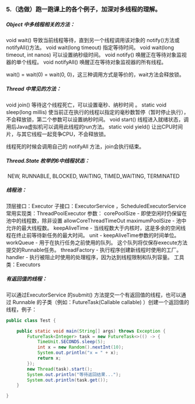 ### 5.（选做）跑一跑课上的各个例子，加深对多线程的理解。

##### Object 中多线程相关的方法：

void wait()	导致当前线程等待，直到另一个线程调用该对象的 notify()方法或 notifyAll()方法。
void wait(long timeout) 	指定等待时间。
void wait(long timeout, int nanos)	可以设置纳秒级时间。
void notify()	唤醒正在等待对象监视器的单个线程。
void notifyAll()	唤醒正在等待对象监视器的所有线程。 

wait() = wait(0) = wait(0, 0)，这三种调用方式是等价的，wait方法会释放锁。

##### Thread 中常见的方法：

void join() 	等待这个线程死亡，可以设置毫秒、纳秒时间 。
static void sleep(long millis)	使当前正在执行的线程以指定的毫秒数暂停（暂时停止执行），不会释放锁，第二个参数可以设置纳秒时间。
void start() 	线程进入就绪状态，调用后Java虚拟机可以调用此线程的run方法。 
static void yield()	让出CPU时间片，与其它线程一起竞争CPU，不会释放锁。

线程死的时候会调用自己的 notifyAll 方法，join会执行结束。

##### Thread.State 枚举的6中线程状态：

​	NEW, RUNNABLE, BLOCKED, WAITING, TIMED_WAITING, TERMINATED

##### 线程池：

顶层接口：Executor
子接口：ExecutorService ，ScheduledExecutorService 
常用实现类：ThreadPoolExecutor
	参数：
	corePoolSize - 即使空闲时仍保留在池中的线程数，除非设置 allowCoreThreadTimeOut 
	maximumPoolSize - 池中允许的最大线程数。
	keepAliveTime - 当线程数大于内核时，这是多余的空闲线程在终止前等待新任务的最大时间。
	unit - keepAliveTime参数的时间单位。
	workQueue - 用于在执行任务之前使用的队列。 这个队列将仅保存execute方法提交的Runnable任务。
	threadFactory - 执行程序创建新线程时使用的工厂。
	handler - 执行被阻止时使用的处理程序，因为达到线程限制和队列容量。
工具类：Executors

##### 有返回值的线程：

可以通过ExecutorService 的submit() 方法提交一个有返回值的线程，也可以通过 Runnable 的子类（例如：FutureTask(Callable<V> callable) ）创建一个返回值的线程，例子：

```java
public class Test {

    public static void main(String[] args) throws Exception {
        FutureTask<Integer> task = new FutureTask<>(() -> {
            TimeUnit.SECONDS.sleep(5);
            int x = new Random().nextInt(10);
            System.out.println("x = " + x);
            return x;
        });
        new Thread(task).start();
        System.out.println("等待返回结果...");
        System.out.println(task.get());
    }

}
```

